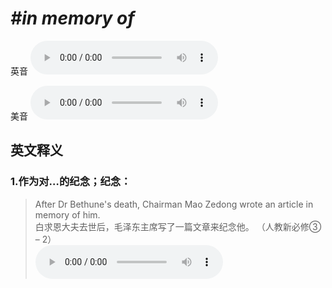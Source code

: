 # ***\#in memory of*** 
英音
<audio src="./media/in memory of1.aac" controls="controls"></audio>

美音
<audio src="./media/in memory of2.aac" controls="controls"></audio>



  

英文释义
---
### 1.**作为对…的纪念；纪念：**  

 > After Dr Bethune's death, Chairman Mao Zedong wrote an article in memory of him.  
 > 白求恩大夫去世后，毛泽东主席写了一篇文章来纪念他。  （人教新必修③ – 2）  
<audio src="./media/After Dr Bethune's death, Chairman Mao Zedong2_AAC.aac" controls="controls"></audio>


